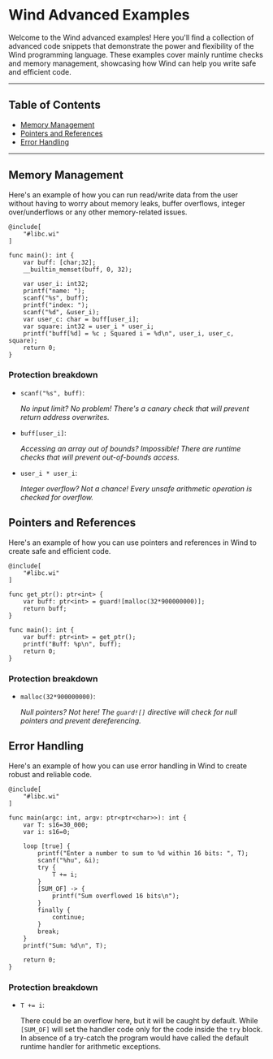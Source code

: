 # Wind Advanced Examples

Welcome to the Wind advanced examples! Here you'll find a collection of advanced code snippets that demonstrate the power and flexibility of the Wind programming language. These examples cover mainly runtime checks and memory management, showcasing how Wind can help you write safe and efficient code.

---

## Table of Contents

- [Memory Management](#memory-management)
- [Pointers and References](#pointers-and-references)
- [Error Handling](#error-handling)

---

## Memory Management

Here's an example of how you can run read/write data from the user without having to worry about memory leaks, buffer overflows, integer over/underflows or any other memory-related issues.

```wind
@include[
    "#libc.wi"
]

func main(): int {
    var buff: [char;32];
    __builtin_memset(buff, 0, 32);
    
    var user_i: int32;
    printf("name: ");
    scanf("%s", buff);
    printf("index: ");
    scanf("%d", &user_i);
    var user_c: char = buff[user_i];
    var square: int32 = user_i * user_i;
    printf("buff[%d] = %c ; Squared i = %d\n", user_i, user_c, square);
    return 0;
}
```

### Protection breakdown

 - `scanf("%s", buff)`:

    _No input limit? No problem! There's a canary check that will prevent return address overwrites._

- `buff[user_i]`:

    _Accessing an array out of bounds? Impossible! There are runtime checks that will prevent out-of-bounds access._

- `user_i * user_i`:
    
    _Integer overflow? Not a chance! Every unsafe arithmetic operation is checked for overflow._

## Pointers and References

Here's an example of how you can use pointers and references in Wind to create safe and efficient code.

```wind
@include[
    "#libc.wi"
]

func get_ptr(): ptr<int> {
    var buff: ptr<int> = guard![malloc(32*900000000)];
    return buff;
}

func main(): int {
    var buff: ptr<int> = get_ptr();
    printf("Buff: %p\n", buff);
    return 0;
}
```

### Protection breakdown

- `malloc(32*900000000)`:

    _Null pointers? Not here! The `guard![]` directive will check for null pointers and prevent dereferencing._

## Error Handling

Here's an example of how you can use error handling in Wind to create robust and reliable code.

```wind
@include[
    "#libc.wi"
]

func main(argc: int, argv: ptr<ptr<char>>): int {
    var T: s16=30_000;
    var i: s16=0;

    loop [true] {
        printf("Enter a number to sum to %d within 16 bits: ", T);
        scanf("%hu", &i);
        try {
            T += i;
        }
        [SUM_OF] -> {
            printf("Sum overflowed 16 bits\n");
        }
        finally {
            continue;
        }
        break;
    }
    printf("Sum: %d\n", T);

    return 0;
}
```

### Protection breakdown

- `T += i`:

    There could be an overflow here, but it will be caught by default. While `[SUM_OF]` will set the handler code only for the code inside the `try` block.
    In absence of a try-catch the program would have called the default runtime handler for arithmetic exceptions.
